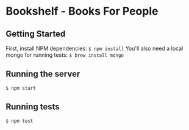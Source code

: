 # Bookshelf - Books For People

## Getting Started
First, install NPM dependencies:
`$ npm install`
You'll also need a local mongo for running tests:
`$ brew install mongo`

## Running the server
`$ npm start`

## Running tests
`$ npm test`
